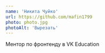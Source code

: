 ```yaml
---
name: 'Никита Чуйко'
url: https://github.com/mafin1799
photo: photo.jpg
photoAlt: 'Вырезать'
---
```


Ментор по фронтенду в VK Education